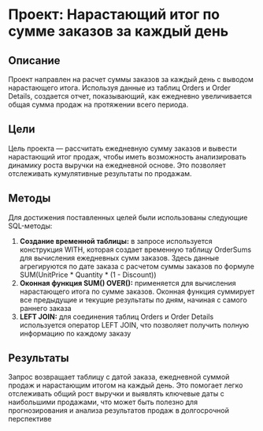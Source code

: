 # Проект: Нарастающий итог по сумме заказов за каждый день

## Описание
Проект направлен на расчет суммы заказов за каждый день с выводом нарастающего итога. 
Используя данные из таблиц Orders и Order Details, создается отчет, показывающий, как ежедневно увеличивается общая сумма продаж на протяжении всего периода. 


## Цели
Цель проекта — рассчитать ежедневную сумму заказов и вывести нарастающий итог продаж, чтобы иметь возможность анализировать динамику роста выручки на ежедневной основе.
Это позволяет отслеживать кумулятивные результаты по продажам.


## Методы
Для достижения поставленных целей были использованы следующие SQL-методы:  
1. **Создание временной таблицы:** в запросе используется конструкция WITH, которая создает временную таблицу OrderSums для вычисления ежедневных сумм заказов. Здесь данные агрегируются по дате заказа с расчетом суммы заказов по формуле SUM(UnitPrice * Quantity * (1 - Discount)) 
2. **Оконная функция SUM() OVER():** применяется для вычисления нарастающего итога по сумме заказов. Оконная функция суммирует все предыдущие и текущие результаты по дням, начиная с самого раннего заказа 
3. **LEFT JOIN:** для соединения таблиц Orders и Order Details используется оператор LEFT JOIN, что позволяет получить полную информацию по каждому заказу


## Результаты
Запрос возвращает таблицу с датой заказа, ежедневной суммой продаж и нарастающим итогом на каждый день. 
Это помогает легко отслеживать общий рост выручки и выявлять ключевые даты с наибольшими продажами, что может быть полезно для прогнозирования и анализа результатов продаж в долгосрочной перспективе
